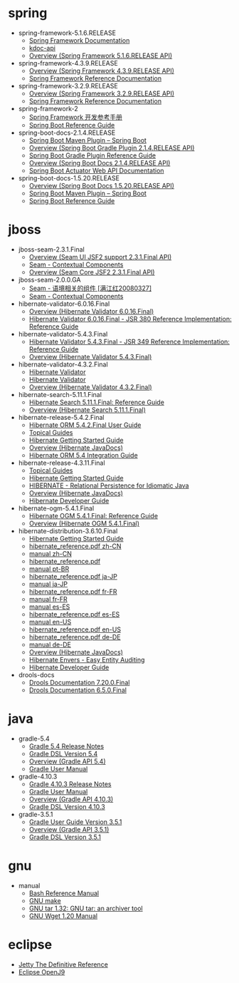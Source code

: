 
# spring

- spring-framework-5.1.6.RELEASE
    - [Spring Framework Documentation](spring/spring-framework-5.1.6.RELEASE/docs/spring-framework-reference/)
    - [kdoc-api](spring/spring-framework-5.1.6.RELEASE/docs/kdoc-api/spring-framework/)
    - [Overview (Spring Framework 5.1.6.RELEASE API)](spring/spring-framework-5.1.6.RELEASE/docs/javadoc-api/)
- spring-framework-4.3.9.RELEASE
    - [Overview (Spring Framework 4.3.9.RELEASE API)](spring/spring-framework-4.3.9.RELEASE/docs/javadoc-api/)
    - [Spring Framework Reference Documentation](spring/spring-framework-4.3.9.RELEASE/docs/spring-framework-reference/htmlsingle/)
- spring-framework-3.2.9.RELEASE    
    - [Overview (Spring Framework 3.2.9.RELEASE API)](spring/spring-framework-3.2.9.RELEASE/docs/javadoc-api/)
    - [Spring Framework Reference Documentation](spring/spring-framework-3.2.9.RELEASE/docs/spring-framework-reference/htmlsingle/)
- spring-framework-2 
    - [Spring Framework 开发参考手册](spring/spring-framework-2.5-reference-redsaga-zh/)
    - [Spring Boot Reference Guide](spring/spring-boot-docs-2.1.4.RELEASE/reference/htmlsingle/)
- spring-boot-docs-2.1.4.RELEASE    
    - [Spring Boot Maven Plugin – Spring Boot](spring/spring-boot-docs-2.1.4.RELEASE/maven-plugin/)
    - [Overview (Spring Boot Gradle Plugin 2.1.4.RELEASE API)](spring/spring-boot-docs-2.1.4.RELEASE/gradle-plugin/api/)
    - [Spring Boot Gradle Plugin Reference Guide](spring/spring-boot-docs-2.1.4.RELEASE/gradle-plugin/reference/html/)
    - [Overview (Spring Boot Docs 2.1.4.RELEASE API)](spring/spring-boot-docs-2.1.4.RELEASE/api/)
    - [Spring Boot Actuator Web API Documentation](spring/spring-boot-docs-2.1.4.RELEASE/actuator-api/html/)
-  spring-boot-docs-1.5.20.RELEASE
    - [Overview (Spring Boot Docs 1.5.20.RELEASE API)](spring/spring-boot-docs-1.5.20.RELEASE/api/)
    - [Spring Boot Maven Plugin – Spring Boot](spring/spring-boot-docs-1.5.20.RELEASE/maven-plugin/)
    - [Spring Boot Reference Guide](spring/spring-boot-docs-1.5.20.RELEASE/reference/htmlsingle/)


# jboss

- jboss-seam-2.3.1.Final 
    - [Overview (Seam UI JSF2 support 2.3.1.Final API)](jboss/jboss-seam-2.3.1.Final/doc/ui/apidocs/)
    - [Seam - Contextual Components](jboss/jboss-seam-2.3.1.Final/doc/reference/html_single/)
    - [Overview (Seam Core JSF2 2.3.1.Final API)](jboss/jboss-seam-2.3.1.Final/doc/api/)
- jboss-seam-2.0.0.GA
    - [Seam - 语境相关的组件 [满江红20080327]](jboss/jboss-seam-2.0.0.GA/doc/reference/zh/html_single/)
    - [Seam - Contextual Components](jboss/jboss-seam-2.0.0.GA/doc/reference/en/html_single/)
- hibernate-validator-6.0.16.Final
    - [Overview (Hibernate Validator 6.0.16.Final)](jboss/hibernate-validator-6.0.16.Final/docs/api/)
    - [Hibernate Validator 6.0.16.Final - JSR 380 Reference Implementation: Reference Guide](jboss/hibernate-validator-6.0.16.Final/docs/reference/en-US/html_single/)
- hibernate-validator-5.4.3.Final
    - [Hibernate Validator 5.4.3.Final - JSR 349 Reference Implementation: Reference Guide](jboss/hibernate-validator-5.4.3.Final/docs/reference/en-US/html_single/)
    - [Overview (Hibernate Validator 5.4.3.Final)](jboss/hibernate-validator-5.4.3.Final/docs/api/)
- hibernate-validator-4.3.2.Final
    - [Hibernate Validator](jboss/hibernate-validator-4.3.2.Final/docs/reference/zh-CN/html_single/)
    - [Hibernate Validator](jboss/hibernate-validator-4.3.2.Final/docs/reference/en-US/html_single/)
    - [Overview (Hibernate Validator 4.3.2.Final)](jboss/hibernate-validator-4.3.2.Final/docs/api/)
- hibernate-search-5.11.1.Final
    - [Hibernate Search 5.11.1.Final: Reference Guide](jboss/hibernate-search-5.11.1.Final/docs/reference/en-US/html_single/)
    - [Overview (Hibernate Search 5.11.1.Final)](jboss/hibernate-search-5.11.1.Final/docs/api/)
- hibernate-release-5.4.2.Final
    - [Hibernate ORM 5.4.2.Final User Guide](jboss/hibernate-release-5.4.2.Final/documentation/userguide/html_single/Hibernate_User_Guide.html)
    - [Topical Guides](jboss/hibernate-release-5.4.2.Final/documentation/topical/html_single/)
    - [Hibernate Getting Started Guide](jboss/hibernate-release-5.4.2.Final/documentation/quickstart/html_single/)
    - [Overview (Hibernate JavaDocs)](jboss/hibernate-release-5.4.2.Final/documentation/javadocs/)
    - [Hibernate ORM 5.4 Integration Guide](jboss/hibernate-release-5.4.2.Final/documentation/integrationguide/html_single/Hibernate_Integration_Guide.html)
- hibernate-release-4.3.11.Final
    - [Topical Guides](jboss/hibernate-release-4.3.11.Final/documentation/topical/html/)
    - [Hibernate Getting Started Guide](jboss/hibernate-release-4.3.11.Final/documentation/quickstart/en-US/html_single/)
    - [HIBERNATE - Relational Persistence for Idiomatic Java](jboss/hibernate-release-4.3.11.Final/documentation/manual/en-US/html_single/)
    - [Overview (Hibernate JavaDocs)](jboss/hibernate-release-4.3.11.Final/documentation/javadocs/)
    - [Hibernate Developer Guide](jboss/hibernate-release-4.3.11.Final/documentation/devguide/en-US/html_single/)
- hibernate-ogm-5.4.1.Final
    - [Hibernate OGM 5.4.1.Final: Reference Guide](jboss/hibernate-ogm-5.4.1.Final/docs/reference/en-US/html_single/)
    - [Overview (Hibernate OGM 5.4.1.Final)](jboss/hibernate-ogm-5.4.1.Final/docs/api/)
- hibernate-distribution-3.6.10.Final
    - [Hibernate Getting Started Guide](jboss/hibernate-distribution-3.6.10.Final/documentation/quickstart/en-US/html_single/)
    - [hibernate_reference.pdf zh-CN](jboss/hibernate-distribution-3.6.10.Final/documentation/manual/zh-CN/pdf/hibernate_reference.pdf)
    - [manual zh-CN](jboss/hibernate-distribution-3.6.10.Final/documentation/manual/zh-CN/html_single/)
    - [hibernate_reference.pdf](jboss/hibernate-distribution-3.6.10.Final/documentation/manual/pt-BR/pdf/hibernate_reference.pdf)
    - [manual pt-BR](jboss/hibernate-distribution-3.6.10.Final/documentation/manual/pt-BR/html_single/)
    - [hibernate_reference.pdf ja-JP](jboss/hibernate-distribution-3.6.10.Final/documentation/manual/ja-JP/pdf/hibernate_reference.pdf)
    - [manual ja-JP](jboss/hibernate-distribution-3.6.10.Final/documentation/manual/ja-JP/html_single/)
    - [hibernate_reference.pdf fr-FR](jboss/hibernate-distribution-3.6.10.Final/documentation/manual/fr-FR/pdf/hibernate_reference.pdf)
    - [manual fr-FR](jboss/hibernate-distribution-3.6.10.Final/documentation/manual/fr-FR/html_single/)
    - [manual es-ES](jboss/hibernate-distribution-3.6.10.Final/documentation/manual/es-ES/html_single/)
    - [hibernate_reference.pdf es-ES](jboss/hibernate-distribution-3.6.10.Final/documentation/manual/es-ES/pdf/hibernate_reference.pdf)
    - [manual en-US](jboss/hibernate-distribution-3.6.10.Final/documentation/manual/en-US/html_single/)
    - [hibernate_reference.pdf en-US](jboss/hibernate-distribution-3.6.10.Final/documentation/manual/en-US/pdf/hibernate_reference.pdf)
    - [hibernate_reference.pdf de-DE](jboss/hibernate-distribution-3.6.10.Final/documentation/manual/de-DE/pdf/hibernate_reference.pdf)
    - [manual de-DE](jboss/hibernate-distribution-3.6.10.Final/documentation/manual/de-DE/html_single/)
    - [Overview (Hibernate JavaDocs)](jboss/hibernate-distribution-3.6.10.Final/documentation/javadocs/)
    - [Hibernate Envers - Easy Entity Auditing](jboss/hibernate-distribution-3.6.10.Final/documentation/envers/en-US/html_single/)
    - [Hibernate Developer Guide](jboss/hibernate-distribution-3.6.10.Final/documentation/devguide/en-US/html_single/)
- drools-docs
    - [Drools Documentation 7.20.0.Final](jboss/drools-docs-7.20.0.Final/html_single/)
    - [Drools Documentation 6.5.0.Final](jboss/drools-docs-6.5.0.Final/html_single/)

# java 

* gradle-5.4
    * [Gradle 5.4 Release Notes](local-docs/java/gradle-5.4/docs/release-notes.html)
    * [Gradle DSL Version 5.4](local-docs/java/gradle-5.4/docs/dsl/)
    * [Overview (Gradle API 5.4)](local-docs/java/gradle-5.4/docs/javadoc/)
    * [Gradle User Manual](local-docs/java/gradle-5.4/docs/userguide/userguide.html)
* gradle-4.10.3
    * [Gradle 4.10.3 Release Notes](local-docs/java/gradle-4.10.3/docs/release-notes.html)
    * [Gradle User Manual](local-docs/java/gradle-4.10.3/docs/userguide/userguide.html)
    * [Overview (Gradle API 4.10.3)](local-docs/java/gradle-4.10.3/docs/javadoc/overview-summary.html)
    * [Gradle DSL Version 4.10.3](local-docs/java/gradle-4.10.3/docs/dsl/)
* gradle-3.5.1
    * [Gradle User Guide Version 3.5.1](local-docs/java/gradle-3.5.1/docs/userguide/userguide.html)
    * [Overview (Gradle API 3.5.1)](local-docs/java/gradle-3.5.1/docs/javadoc/)
    * [Gradle DSL Version 3.5.1](local-docs/java/gradle-3.5.1/docs/dsl/)

# gnu

* manual
    * [Bash Reference Manual](gnu/manual/bash.html)
    * [GNU make](gnu/manual/make.html)
    * [GNU tar 1.32: GNU tar: an archiver tool](gnu/manual/tar.html)
    * [GNU Wget 1.20 Manual](gnu/manual/wget.html)

# eclipse

* [Jetty The Definitive Reference](eclipse/jetty-9.4.16.v20190411/)
* [Eclipse OpenJ9](eclipse/openj9-docs-0.13.0/)
